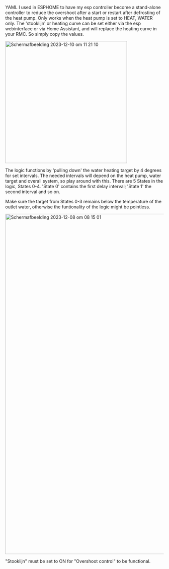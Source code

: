 YAML I used in ESPHOME to have my esp controller become a stand-alone controller to reduce the overshoot after a start or restart after defrosting of the heat pump.
Only works when the heat pump is set to HEAT, WATER only.
The 'stooklijn' or heating curve can be set either via the esp webinterface or via Home Assistant, and will replace the heating curve in your RMC. So simply copy the values. 

<img width="387" alt="Scherm­afbeelding 2023-12-10 om 11 21 10" src="https://github.com/paqpaqpaq/ThermaV_overshoot_logic/assets/34166264/edeedbe9-aac6-4560-94ad-9611a08b5207">

The logic functions by 'pulling down' the water heating target by 4 degrees for set intervals. 
The needed intervals will depend on the heat pump, water target and overall system, so play around with this. 
There are 5 States in the logic, States 0-4. 'State 0' contains the first delay interval; 'State 1' the second interval and so on.

Make sure the target from States 0-3 remains below the temperature of the outlet water, otherwise the funtionality of the logic might be pointless. 

<img width="1079" alt="Scherm­afbeelding 2023-12-08 om 08 15 01" src="https://github.com/paqpaqpaq/ThermaV_overshoot_logic/assets/34166264/a93c1ad8-76d0-4f04-b4b0-3e341c341b8a">

"Stooklijn" must be set to ON for "Overshoot control" to be functional. 
